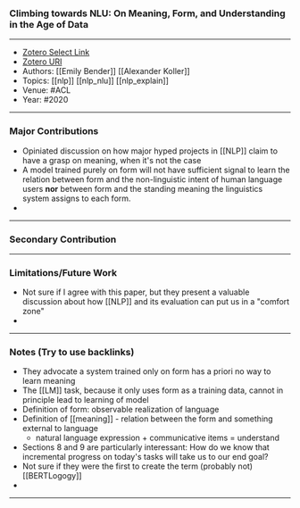 ### Climbing towards NLU: On Meaning, Form, and Understanding in the Age of Data
---
- [Zotero Select Link](zotero://select/groups/2480461/items/ZRGCCW2M)
- [Zotero URI](https://www.zotero.org/groups/2480461/items/ZRGCCW2M)
- Authors: [[Emily Bender]]  [[Alexander Koller]]
- Topics: [[nlp]] [[nlp_nlu]] [[nlp_explain]]
- Venue: #ACL 
- Year: #2020
---
### Major Contributions
- Opiniated discussion on how major hyped projects in [[NLP]] claim to have a grasp on meaning, when it's not the case
- A model trained purely on form will not have sufficient signal to learn the relation between form and the non-linguistic intent of human language users **nor** between form and the standing meaning the linguistics system assigns to each form.
- 
---
### Secondary Contribution
---
### Limitations/Future Work
- Not sure if I agree with this paper, but they present a valuable discussion about how [[NLP]] and its evaluation can put us in a "comfort zone"
- 
---
### Notes (Try to use backlinks)
- They advocate a system trained only on form has a priori no way to learn meaning
- The [[LM]] task, because it only uses form as a training data, cannot in principle lead to learning of model
- Definition of form: observable realization of language
- Definition of [[meaning]] - relation between the form and something external to language
	- natural language expression + communicative items = understand
- Sections 8 and 9 are particularly interessant: How do we know that incremental progress on today's tasks will take us to our end goal?
- Not sure if they were the first to create the term (probably not) [[BERTLogogy]]
- 
---
